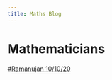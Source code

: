 ```yaml
---
title: Maths Blog
---
```


Mathematicians
===============

#[Ramanujan 10/10/20](https://sickotra.github.io/2020-10-10-ramanujan-partitions)

